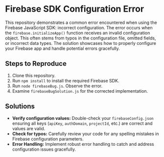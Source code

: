 # Firebase SDK Configuration Error

This repository demonstrates a common error encountered when using the Firebase JavaScript SDK:  incorrect configuration. The error occurs when the `firebase.initializeApp()` function receives an invalid configuration object. This often stems from typos in the configuration file, omitted fields, or incorrect data types.  The solution showcases how to properly configure your Firebase app and handle potential errors gracefully.

## Steps to Reproduce

1. Clone this repository.
2. Run `npm install` to install the required Firebase SDK.
3. Run `node firebaseBug.js`. Observe the error.
4. Examine `firebaseBugSolution.js` for the corrected implementation.

## Solutions

* **Verify configuration values:** Double-check your `firebaseConfig.json` ensuring all keys (`apiKey`, `authDomain`, `projectId`, etc.) are correct and values are valid.
* **Check for typos:**  Carefully review your code for any spelling mistakes in Firebase configuration parameters.
* **Error Handling:** Implement robust error handling to catch and address configuration issues gracefully. 
